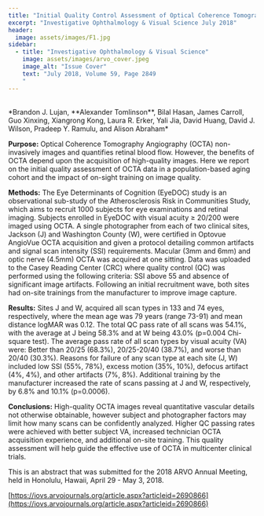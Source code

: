 ```yaml
---
title: "Initial Quality Control Assessment of Optical Coherence Tomography Angiography Data in the EyeDOC Study"
excerpt: "Investigative Ophthalmology & Visual Science July 2018"
header:
  image: assets/images/F1.jpg
sidebar:
  - title: "Investigative Ophthalmology & Visual Science"
    image: assets/images/arvo_cover.jpeg
    image_alt: "Issue Cover"
    text: "July 2018, Volume 59, Page 2849
    "
---
```

<br/>
*Brandon J. Lujan, **Alexander Tomlinson**, Bilal Hasan, James Carroll, Guo Xinxing, Xiangrong Kong,
Laura R. Erker, Yali Jia, David Huang, David J. Wilson, Pradeep Y. Ramulu, and Alison Abraham*
<br/>

**Purpose:** Optical Coherence Tomography Angiography (OCTA) non-invasively images and quantifies retinal blood flow. 
However, the benefits of OCTA depend upon the acquisition of high-quality images. Here we report on the initial quality 
assessment of OCTA data in a population-based aging cohort and the impact of on-sight training on image quality.

**Methods:** The Eye Determinants of Cognition (EyeDOC) study is an observational sub-study of the Atherosclerosis Risk 
in Communities Study, which aims to recruit 1000 subjects for eye examinations and retinal imaging. Subjects enrolled 
in EyeDOC with visual acuity ≥ 20/200 were imaged using OCTA. A single photographer from each of two clinical sites, 
Jackson (J) and Washington County (W), were certified in Optovue AngioVue OCTA acquisition and given a protocol 
detailing common artifacts and signal scan intensity (SSI) requirements. Macular (3mm and 6mm) and optic nerve (4.5mm) 
OCTA was acquired at one sitting. Data was uploaded to the Casey Reading Center (CRC) where quality control (QC) was 
performed using the following criteria: SSI above 55 and absence of significant image artifacts. Following an initial 
recruitment wave, both sites had on-site trainings from the manufacturer to improve image capture.

**Results:** Sites J and W, acquired all scan types in 133 and 74 eyes, respectively, where the mean age was 79 years 
(range 73-91) and mean distance logMAR was 0.12. The total QC pass rate of all scans was 54.1%, with the average at 
J being 58.3% and at W being 43.0% (p=0.004 Chi-square test). The average pass rate of all scan types by visual acuity 
(VA) were: Better than 20/25 (68.3%), 20/25-20/40 (38.7%), and worse than 20/40 (30.3%). Reasons for failure of any 
scan type at each site (J, W) included low SSI (55%, 78%), excess motion (35%, 10%), defocus artifact (4%, 4%), and 
other artifacts (7%, 8%). Additional training by the manufacturer increased the rate of scans passing at J and W, 
respectively, by 6.8% and 10.1% (p=0.0006).

**Conclusions:** High-quality OCTA images reveal quantitative vascular details not otherwise obtainable, however 
subject and photographer factors may limit how many scans can be confidently analyzed. Higher QC passing rates were 
achieved with better subject VA, increased technician OCTA acquisition experience, and additional on-site training. 
This quality assessment will help guide the effective use of OCTA in multicenter clinical trials.

This is an abstract that was submitted for the 2018 ARVO Annual Meeting, held in Honolulu, Hawaii, April 29 - 
May 3, 2018.

[https://iovs.arvojournals.org/article.aspx?articleid=2690866](https://iovs.arvojournals.org/article.aspx?articleid=2690866)